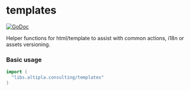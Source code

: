 
# templates

[![GoDoc](https://godoc.org/libs.altipla.consulting/templates?status.svg)](https://godoc.org/libs.altipla.consulting/templates)

Helper functions for html/template to assist with common actions, i18n or assets versioning.


### Basic usage

```go
import (
  "libs.altipla.consulting/templates"
)
```
